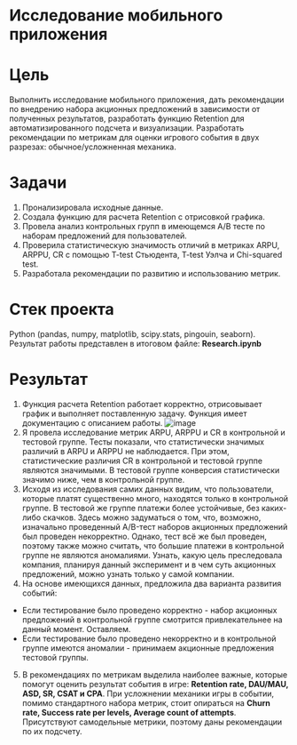 # Исследование мобильного приложения

# Цель
Выполнить исследование мобильного приложения, дать рекомендации по внедрению набора акционных предложений в зависимости от полученных результатов, разработать функцию Retention для автоматизированного подсчета и визуализации. Разработать рекомендации по метрикам для оценки игрового события в двух разрезах: обычное/усложненная механика.

# Задачи
1) Пронализировала исходные данные.
2) Создала функцию для расчета Retention с отрисовкой графика.
3) Провела анализ контрольных групп в имеющемся A/B тесте по наборам предложений для пользователей.
4) Проверила статистическую значимость отличий в метриках ARPU, ARPPU, CR с помощью T-test Стьюдента, T-tеst Уэлча и Chi-squared test.
5) Разработала рекомендации по развитию и использованию метрик.

# Стек проекта
Python (pandas, numpy, matplotlib, scipy.stats, pingouin, seaborn).
Результат работы представлен в итоговом файле: **Research.ipynb**

# Результат

1) Функция расчета Retention работает корректно, отрисовывает график и выполняет поставленную задачу. Функция имеет документацию с описанием работы.
![image](https://github.com/octantus/Mobile-game-research/assets/65022781/643b0a41-18cd-4fab-ac1a-d967585c28dd)
2) Я провела исследование метрик ARPU, ARPPU и CR в контрольной и тестовой группе. Тесты показали, что статистически значимых различий в ARPU и ARPPU не наблюдается. При этом, статистические различия CR в контрольной и тестовой группе являются значимыми. В тестовой группе конверсия статистически значимо ниже, чем в контрольной группе.
3) Исходя из исследования самих данных видим, что пользователи, которые платят существенно много, находятся только в контрольной группе. В тестовой же группе платежи более устойчивые, без каких-либо скачков. Здесь можно задуматься о том, что, возможно, изначально проведенный A/B-тест наборов акционных предложений был проведен некорректно. Однако, тест всё же был проведен, поэтому также можно считать, что большие платежи в контрольной группе не являются аномалиями.
Узнать, какую цель преследовала компания, планируя данный эксперимент и в чем суть акционных предложений, можно узнать только у самой компании. 
4) На основе имеющихся данных, предложила два варианта развития событий:
- Если тестирование было проведено корректно - набор акционных предложений в контрольной группе смотрится привлекательнее на данный момент. Оставляем.
- Если тестирование было проведено некорректно и в контрольной группе имеются аномалии - принимаем акционные предложения тестовой группы.
5) В рекомендациях по метрикам выделила наиболее важные, которые помогут оценить результат события в игре: **Retention rate, DAU/MAU, ASD, SR, CSAT и CPA**. При усложнении механики игры в событии, помимо стандартного набора метрик, стоит опираться на **Churn rate, Success rate per levels, Average count of attempts**. Присутствуют самодельные метрики, поэтому даны рекомендации по их подсчету.

